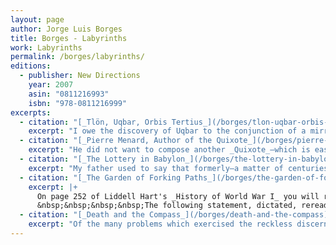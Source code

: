 ```yaml
---
layout: page
author: Jorge Luis Borges
title: Borges - Labyrinths
work: Labyrinths
permalink: /borges/labyrinths/
editions:
  - publisher: New Directions
    year: 2007
    asin: "0811216993"
    isbn: "978-0811216999"
excerpts:
  - citation: "[_Tlön, Uqbar, Orbis Tertius_](/borges/tlon-uqbar-orbis-tertius)"
    excerpt: "I owe the discovery of Uqbar to the conjunction of a mirror and an encylopedia. The mirror troubled the depths of a corridor in a country house on Gaona Street in Ramos Mejía; the encylopedia is fallaciously called _The Anglo-American Cyclopaedia_ (New York, 1917) and is a literal but delinquent reprint of the _Encyclopaedia Britannica_ of 1902."
  - citation: "[_Pierre Menard, Author of the Quixote_](/borges/pierre-menard-author-of-the-quixote)"
    excerpt: "He did not want to compose another _Quixote_—which is easy—but _the Quixote itself_. Needless to say, he never contemplated a mechanical transcription of the original; he did not propose to copy it. His admirable intention was to produce a few pages which would coincide—word for word and line for line—with those of Miguel Cervantes."
  - citation: "[_The Lottery in Babylon_](/borges/the-lottery-in-babylon)"
    excerpt: "My father used to say that formerly—a matter of centuries, of years—the lottery in Babylon was a game of plebeian character. He recounted (I don't know whether rightly) that barbers sold, in exchange for copper coins, squares of bone or of parchment adorned with symbols. In broad daylight a drawing took place. Those who won received silver coins without any other test of luck. The system was elementary, as you can see."
  - citation: "[_The Garden of Forking Paths_](/borges/the-garden-of-forking-paths)"
    excerpt: |+
      On page 252 of Liddell Hart's _History of World War I_ you will read that an attack against the Serre-Montauban line by thirteen British divisions (supported by 1,400 artillery pieces), planned for 24 July 1916, had to be postponed until the morning of the 29th. The torrential rains, Captain Liddell Hart comments, caused this delay, an insignificant one, to be sure.
      &nbsp;&nbsp;&nbsp;&nbsp;The following statement, dictated, reread and signed by Dr Yu Tsun, former professor of English at the _Hochschule_ at Tsingtao, throws an unsuspected light over the whole affair. The first two pages of the document are missing.
  - citation: "[_Death and the Compass_](/borges/death-and-the-compass)"
    excerpt: "Of the many problems which exercised the reckless discernment of Lönnrot, none was so strange - so rigorously strange, shall we say - as the periodic series of bloody events which culminated at the villa of Triste-le-Roy, amid the ceaseless aroma of the eucalypti. It is true that Erik Lönnrot failed to prevent the last murder, but that he foresaw it is indisputable. Neither did he guess the identity of Yarmolinsky's luckless assassin, but he did succeed in divining the secret morphology behind the fiendish series as well as the participation of Red Scharlach, whose other name is Scharlach the Dandy. That criminal (as countless others) had sworn on his honour to kill Lönnrot, but the latter could never be intimidated. Lönnrot believed himself a pure reasoner, an Auguste Dupin, but there was something of the adventurer in him, and even a little of the gambler."
---
```

